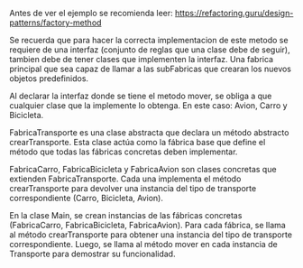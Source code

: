 Antes de ver el ejemplo se recomienda leer: https://refactoring.guru/design-patterns/factory-method

Se recuerda que para hacer la correcta implementacion de este metodo se requiere de una interfaz (conjunto de reglas que una clase debe de seguir), 
tambien debe de tener clases que implementen la interfaz. Una fabrica principal que sea capaz de llamar a las subFabricas que crearan los nuevos objetos predefinidos.

Al declarar la interfaz donde se tiene el metodo mover, se obliga a que cualquier 
clase que la implemente lo obtenga. En este caso: Avion, Carro y Bicicleta.

FabricaTransporte es una clase abstracta que declara un método abstracto crearTransporte. Esta clase actúa como la fábrica base que define el método que todas las fábricas concretas deben implementar.

FabricaCarro, FabricaBicicleta y FabricaAvion son clases concretas que extienden FabricaTransporte. Cada una implementa el método crearTransporte para devolver una instancia del tipo de transporte correspondiente (Carro, Bicicleta, Avion).

En la clase Main, se crean instancias de las fábricas concretas (FabricaCarro, FabricaBicicleta, FabricaAvion).
Para cada fábrica, se llama al método crearTransporte para obtener una instancia del tipo de transporte correspondiente.
Luego, se llama al método mover en cada instancia de Transporte para demostrar su funcionalidad.


